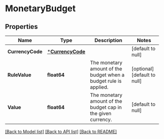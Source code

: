 # MonetaryBudget

## Properties
Name | Type | Description | Notes
------------ | ------------- | ------------- | -------------
**CurrencyCode** | [***CurrencyCode**](CurrencyCode.md) |  | [default to null]
**RuleValue** | **float64** | The monetary amount of the budget when a budget rule is applied. | [optional] [default to null]
**Value** | **float64** | The monetary amount of the budget cap in the given currency. | [default to null]

[[Back to Model list]](../README.md#documentation-for-models) [[Back to API list]](../README.md#documentation-for-api-endpoints) [[Back to README]](../README.md)

